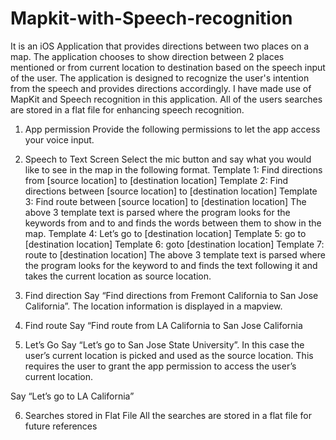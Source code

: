 # Mapkit-with-Speech-recognition
It is an iOS Application that provides directions between two places on a map. The application chooses to show direction between 2 places mentioned or from current location to destination based on the speech input of the user. The application is designed to recognize the user's intention from the speech and provides directions accordingly. I have made use of MapKit and Speech recognition in this application. All of the users searches are stored in a flat file for enhancing speech recognition. 


1.	App permission
Provide the following permissions to let the app access your voice input.

2.	Speech to Text Screen
Select the mic button and say what you would like to see in the map in the following format.
Template 1: Find directions from [source location] to [destination location]
Template 2: Find directions between [source location] to [destination location]
Template 3: Find route between [source location] to [destination location]
The above 3 template text is parsed where the program looks for the keywords from and to and finds the words between them to show in the map.
Template 4: Let’s go to [destination location]
Template 5: go to [destination location]
Template 6: goto [destination location]
Template 7: route to [destination location]
The above 3 template text is parsed where the program looks for the keyword to and finds the text following it and takes the current location as source location.

3.	Find direction
Say “Find directions from Fremont California to San Jose California”. The location information is displayed in a mapview.
     
4.	Find route
Say “Find route from LA California to San Jose California 
    
5.	Let’s Go
Say “Let’s go to San Jose State University”. In this case the user’s current location is picked and used as the source location. This requires the user to grant the app permission to access the user’s current location.

Say “Let’s go to LA California”

6.	Searches stored in Flat File
All the searches are stored in a flat file for future references
 




